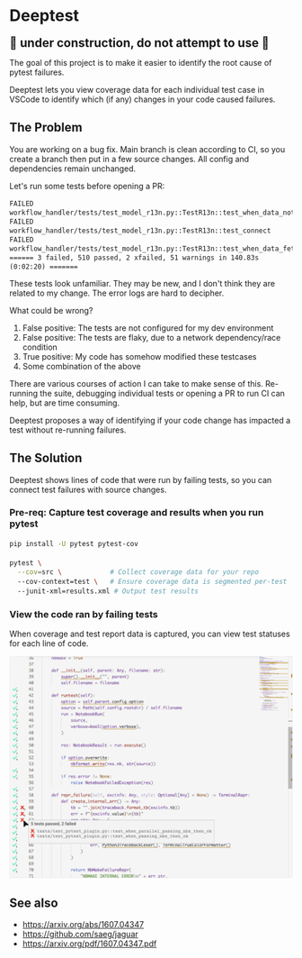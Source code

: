 # Deeptest

**<div style="font-size:21px">🚧 under construction, do not attempt to use 🚧</div>**

The goal of this project is to make it easier to identify the root cause of pytest failures.

Deeptest lets you view coverage data for each individual test case in VSCode to identify which (if any) changes in your code caused failures.

## The Problem

You are working on a bug fix. Main branch is clean according to CI, so you create a branch then put in a few source changes. All config and dependencies remain unchanged.

Let's run some tests before opening a PR:

```log
FAILED workflow_handler/tests/test_model_r13n.py::TestR13n::test_when_data_not_fetched_then_no_regional_update
FAILED workflow_handler/tests/test_model_r13n.py::TestR13n::test_connect
FAILED workflow_handler/tests/test_model_r13n.py::TestR13n::test_when_data_fetched_then_update
====== 3 failed, 510 passed, 2 xfailed, 51 warnings in 140.83s (0:02:20) =======
```

These tests look unfamiliar. They may be new, and I don't think they are related to my change. The error logs are hard to decipher.

What could be wrong?

1. False positive: The tests are not configured for my dev environment
2. False positive: The tests are flaky, due to a network dependency/race condition
3. True positive: My code has somehow modified these testcases
4. Some combination of the above

There are various courses of action I can take to make sense of this. Re-running the suite, debugging individual tests or opening a PR to run CI can help, but are time consuming.

Deeptest proposes a way of identifying if your code change has impacted a test without re-running failures.

## The Solution

Deeptest shows lines of code that were run by failing tests, so you can connect test failures with source changes.

### Pre-req: Capture test coverage and results when you run pytest

```zsh
pip install -U pytest pytest-cov

pytest \
  --cov=src \            # Collect coverage data for your repo
  --cov-context=test \   # Ensure coverage data is segmented per-test
  --junit-xml=results.xml # Output test results
```

### View the code ran by failing tests

When coverage and test report data is captured, you can view test statuses for each line of code.

<p align="center">
  <img width="750" src="docs/editor.png" />
</p>

## See also

- https://arxiv.org/abs/1607.04347
- https://github.com/saeg/jaguar
- https://arxiv.org/pdf/1607.04347.pdf